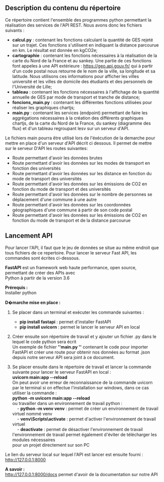 
## Description du contenu du répertoire

Ce répertoire contient l'ensemble des programmes python permettant la réalisation des services de l'API REST. Nous avons donc les fichiers suivants :

- **calcul.py** : contenant les fonctions calculant la quantité de GES rejeté sur un trajet. Ces fonctions s'utilisent en indiquant la distance parcourue en km. Le résultat est donnée en kgCO2e;  
- **cartographie** : contenant les fonctions nécessaires à la réalisation de la carte du Nord de la France et au sankey. Une partie de ces fonctions font appeles à une API extérieure : https://geo.api.gouv.fr/ qui à partir d'un code postal nous retourne de le nom de la ville, sa longitude et sa latitude. Nous utilisons ces informations pour afficher les villes université et les villes de domicile des étudiants et des personnels de l'Université de Lille;
- **tableau** : contenant les fonctions nécessaires à l'affichage de la quantité annuelle de GES par mode de transport et tranche de distance;
- **foncions_main.py** : contenant les différentes fonctions utilisées pour réaliser les graphiques chartjs;
- **main.py** : contenant les services (endpoint) permettant de faire les aggrégations nécessaires à la création des différents graphiques chartjs, de la carte du Nord de la France, du sankey (diagramme des flux) et d'un tableau regroupant lesv sur un serveur d'API.  

Le fichiers main pourra être utilisé lors de l'éxécution de la demarche pour mettre en place d'un serveur d'API décrit ci dessous. Il permet de mettre sur le serveur D'API les routes suivantes:  
- Route permettant d'avoir les données brutes  
- Route permettant d'avoir les données sur les modes de transport en fonction des universités  
- Route permettant d'avoir les données sur les distance en fonction du mode de transport des universités  
- Route permettant d'avoir les données sur les émissions de CO2 en fonction du mode de transport et des universités  
- Route permettant d'avoir les données sur le nombre de personnes se déplacement d'une commune à une autre  
- Route permettant d'avoir les données sur les coordonnées géographiques d'une commune à partir de son code postal  
- Route permettant d'avoir les données sur les émissions de CO2 en fonction du mode de transport et de la distance parcourue  


## Lancement API

Pour lancer l'API, il faut que le jeu de données se situe au même endroit que tous fichiers de ce repertoire. Pour lancer le serveur Fast API, les commandes sont écrites ci-dessous.  

**FastAPI** est un framework web haute performance, open source, permettant de créer des APIs avec    
Python à partir de la version 3.6          

**Prérequis :**          
Installer  python          

**D�marche mise en place :**         
1.	Se placer dans un terminal et exécuter les commande suivantes :    

    - **pip install fastapi** : permet d'installer FastAPI   
    - **pip install uvicorn** : permet le lancer le serveur API en local   

2.	Créer ensuite son répertoire de travail et y ajouter un fichier .py dans le lequel le code python sera écrit  
Un exemple de fichier  **''main.py ''** contenant le code pour importer FastAPI et créer une route pour  obtenir nos données au format .json  depuis notre serveur API sera joint à ce document.  

3.	Se placer ensuite dans le répertoire de travail et lancer la commande suivante pour lancer le serveur FastAPI en local :  
**uvicorn main:app --reload**      
       On peut avoir une erreur de reconnaissance de la commande uvicorn par le terminal si on effectue l'installation sur windows, dans ce cas utiliser la commande :  
              **python -m uvicorn main:app --reload**  
        ou travailler dans un environnement de travail python :         
              &nbsp; &nbsp; - **python -m venv venv** : permet de créer un environnement de travail virtuel nommé venv   
              &nbsp; &nbsp; - **venv\Scripts\activate** : permet d'activer l'environnement de travail virtuel   
              &nbsp; &nbsp; - **deactivate** :  permet de désactiver l'environnement de travail   
        l'environnement de travail permet également d'éviter de télécharger les modules nécessaires     
        pour un projet directement sur son PC   

Le lien du serveur local sur lequel l'API est lancer est ensuite fourni : http://127.0.0.1:8000   


**A savoir :**   
http://127.0.0.1:8000/docs permet d'avoir de la documentation sur notre API 
